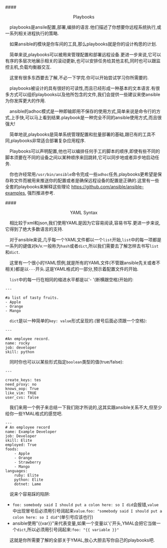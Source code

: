 ####<p align=center>Playbooks</p>

&emsp;playbooks是ansile配置,部署,编排的语言.他们描述了你想要你远程系统执行,或一系列相关进程执行的策略.

&emsp;如果ansible的模块是你车间的工具,那么playbooks就是你的设计构思的计划.

&emsp;简单来说,playbooks可以被用来管理配置和部署远程设备.更进一步来说,它可以有序的多层次地展示相关的滚动更新,也可以安排任务给其他主机,同时也可以跟监控主机,负载均衡器交互.

&emsp;这里有很多东西要去了解,不必一下学完.你可以开始尝试学习你所需要的.

&emsp;playbooks被设计的具有很好的可读性,而且已经形成一种基本的文本语言.有很多方式可以组织playbooks以及他所包含的文件,我们会提供一些建议来使ansible为你发挥更大的作用.

&emsp;ansible的adhoc模式是一种即输即用不保存的使用方式,简单来说是命令行的方式,上手快,可以马上看到结果.playbook是一种完全不同的ansible使用方式,而且很强大!

&emsp;简单地说,playbooks是简单系统管理配置和批量部署的基础,跟已有的工具不同,playbooks非常适合部署复杂应用程序.

&emsp;Playbooks可以声明配置,他也可以编排任何手工的脚本的顺序,即使有些不同的脚本须要在不同的设备之间以某种顺序来回跳转,它可以同步地或者异步地启动任务.

&emsp;你也许经常用`/usr/bin/ansible`命令完成一些`adhoc`任务,playbooks更希望是保存称文件而被用来推送你的配置或者是确保远程设备的配置是正确的.这里有一些全套的playbooks来解释这些理论 https://github.com/ansible/ansible-examples, 强烈推进参考.

####<p align=center>YAML Syntax</p>

&emsp;相比较于xml和json,我们使用YAML是因为它容易阅读,容易书写.更进一步来说,它得到了绝大多数语言的支持.

&emsp;对于ansible来说,几乎每一个YAML文件都以一个`list`开始,`list`中的每一项都是一系列的键值对k/v.一般称为`hash`或者`dict`,所以我们需要去了解怎样去书写`list`和`dict`.

&emsp;这里有一个很小的YAML惯例,就是所有的YAML文件(不管跟ansible先关或者不相关)都是以`---`开头.这是YAML格式的一部分,预示着配置文件的开始.

&emsp;`list`中的每一行在相同的缩进水平都是以'- '(断横跟空格)开始的:
	
	---

	#a list of tasty fruits.
	- Apple
	- Orange
	- Mango

&emsp;`dict`是以一种简单的`key: value`形式呈现的.(冒号后面必须跟一个空格):

	---
	
	#An employee record.
	name: rocky
	job: developer
	skill: python

&emsp;同时你也可以以某些形式指定`boolean`类型的值(true/false):

```
---

create_keys: tes
need_proxy: no
knows_oop: True
like_vim: TRUE
user_cvs: false
```

&emsp;我们来用一个例子来总结一下我们刚才所说的,这其实跟ansible关系不大,但至少给你一些YMAL格式的感觉吧.

```
---
# An employee record
name: Example Developer
job: Developer
skill: Elite
employed: True
foods:
    - Apple
    - Orange
    - Strawberry
    - Mango
languages:
    ruby: Elite
    python: Elite
    dotnet: Lame
```

&emsp;说来个容易踩的陷阱:

 * `foo: somebody said I should put a colon here: so I did`会报错,`value`中出现冒号后必须用引号阔起来`value`.`foo: "somebody said I should put a colon here: so I did"`(单引号应该也行)
 * ansible使用"{{var}}"来代表变量,如果一个变量以'{'开头,YMAL会把它当做一个`dict`,所以必须用引号阔起来:`foo: "{{ variable }}"`

&emsp;这就是你所需要了解的全部关于YMAL,放心大胆去写你自己的playbooks吧.
